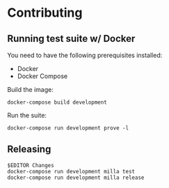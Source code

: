 # Contributing

## Running test suite w/ Docker

You need to have the following prerequisites installed:

  * Docker
  * Docker Compose

Build the image:

    docker-compose build development

Run the suite:

    docker-compose run development prove -l

## Releasing

    $EDITOR Changes
    docker-compose run development milla test
    docker-compose run development milla release
